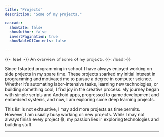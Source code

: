```yaml
---
title: "Projects"
description: "Some of my projects."

cascade:
  showDate: false
  showAuthor: false
  invertPagination: true
  showTableOfContents: false

---
```


{{< lead >}}
An overview of some of my projects.
{{< /lead >}}

Since I started programming in school, I have always enjoyed working on side projects in my spare time. These projects sparked my initial interest in programming and motivated me to pursue a degree in computer science. Whether it’s automating labor-intensive tasks, learning new technologies, or building something cool, I find joy in the creative process. My journey began with simple scripts and Android apps, progressed to game development and embedded systems, and now, I am exploring some deep learning projects.

This list is not exhaustive, I may add more projects as time permits. However, I am usually busy working on new projects. While I may not always finish every project 😅, my passion lies in exploring technologies and building stuff. 

---
